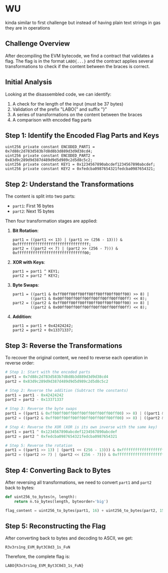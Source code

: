 # WU
kinda similar to first challenge but instead of having plain text strings in gas they are in operations
## Challenge Overview

After decompiling the EVM bytecode, we find a contract that validates a flag. The flag is in the format `LABO{...}` and the contract applies several transformations to check if the content between the braces is correct.

## Initial Analysis

Looking at the disassembled code, we can identify:

1. A check for the length of the input (must be 37 bytes)
2. Validation of the prefix "LABO{" and suffix "}"
3. A series of transformations on the content between the braces
4. A comparison with encoded flag parts

## Step 1: Identify the Encoded Flag Parts and Keys

```solidity
uint256 private constant ENCODED_PART1 = 0x7d88c2d783d583b7d8d8b3d889d3d9d38cd4;
uint256 private constant ENCODED_PART2 = 0x83d9c289d9d387d489d9d5d989c2d5d8c5c2;
uint256 private constant KEY1 = 0x1234567890abcdef1234567890abcdef;
uint256 private constant KEY2 = 0xfedcba0987654321fedcba0987654321;
```

## Step 2: Understand the Transformations

The content is split into two parts:
- `part1`: First 16 bytes
- `part2`: Next 15 bytes

Then four transformation stages are applied:

1. **Bit Rotation**:
   ```solidity
   part1 = ((part1 << 13) | (part1 >> (256 - 13))) & 0xffffffffffffffffffffffffffffffff;
   part2 = ((part2 << 7) | (part2 >> (256 - 7))) & 0xffffffffffffffffffffffffffffff00;
   ```

2. **XOR with Keys**:
   ```solidity
   part1 = part1 ^ KEY1;
   part2 = part2 ^ KEY2;
   ```

3. **Byte Swaps**:
   ```solidity
   part1 = ((part1 & 0xff00ff00ff00ff00ff00ff00ff00ff00) >> 8) | 
           ((part1 & 0x00ff00ff00ff00ff00ff00ff00ff00ff) << 8);
   part2 = ((part2 & 0xff00ff00ff00ff00ff00ff00ff00ff00) >> 8) | 
           ((part2 & 0x00ff00ff00ff00ff00ff00ff00ff00ff) << 8);
   ```

4. **Addition**:
   ```solidity
   part1 = part1 + 0x42424242;
   part2 = part2 + 0x13371337;
   ```

## Step 3: Reverse the Transformations

To recover the original content, we need to reverse each operation in reverse order:

```python
# Step 1: Start with the encoded parts
part1 = 0x7d88c2d783d583b7d8d8b3d889d3d9d38cd4
part2 = 0x83d9c289d9d387d489d9d5d989c2d5d8c5c2

# Step 2: Reverse the addition (Subtract the constants)
part1 = part1 - 0x42424242
part2 = part2 - 0x13371337

# Step 3: Reverse the byte swaps
part1 = ((part1 & 0xff00ff00ff00ff00ff00ff00ff00ff00) >> 8) | ((part1 & 0x00ff00ff00ff00ff00ff00ff00ff00ff) << 8)
part2 = ((part2 & 0xff00ff00ff00ff00ff00ff00ff00ff00) >> 8) | ((part2 & 0x00ff00ff00ff00ff00ff00ff00ff00ff) << 8)

# Step 4: Reverse the XOR (XOR is its own inverse with the same key)
part1 = part1 ^ 0x1234567890abcdef1234567890abcdef
part2 = part2 ^ 0xfedcba0987654321fedcba0987654321

# Step 5: Reverse the rotation
part1 = ((part1 >> 13) | (part1 << (256 - 13))) & 0xffffffffffffffffffffffffffffffff
part2 = ((part2 >> 7) | (part2 << (256 - 7))) & 0xffffffffffffffffffffffffffffff00
```

## Step 4: Converting Back to Bytes

After reversing all transformations, we need to convert `part1` and `part2` back to bytes:

```python
def uint256_to_bytes(n, length):
    return n.to_bytes(length, byteorder='big')

flag_content = uint256_to_bytes(part1, 16) + uint256_to_bytes(part2, 15)
```

## Step 5: Reconstructing the Flag

After converting back to bytes and decoding to ASCII, we get:
```
R3v3rs1ng_EVM_Byt3C0d3_1s_FuN
```

Therefore, the complete flag is:
```
LABO{R3v3rs1ng_EVM_Byt3C0d3_1s_FuN}
```
